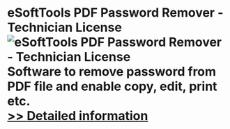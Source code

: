 # eSoftTools PDF Password Remover - Technician License<br />![eSoftTools PDF Password Remover - Technician License](https://mycommerce.akamaized.net/api/pimages/P300878188/BIG/300878188.GIF)<br />Software to remove password from PDF file and enable copy, edit, print etc.<br />[>> Detailed information](https://secure.shareit.com/shareit/product.html?productid=300878188&affiliateid=200057808)
